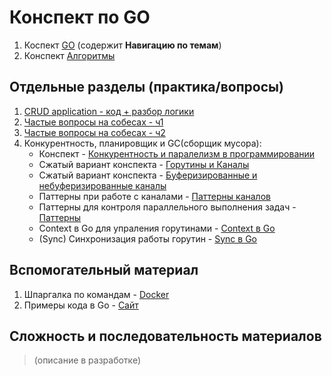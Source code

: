 # Конспект по GO

1. Коспект [GO](Sprint_1/mt_cs_GO.md) (содержит **Навигацию по темам**)
2. Конспект [Алгоритмы](Sprint_1/algo_cs_go.md)

## Отдельные разделы (практика/вопросы)

1. [CRUD application - код + разбор логики](Sprint_1/crud_about_sh.md)  
2. [Частые вопросы на собесах - ч1](Sprint_1/i_questions_cs_go.md)
3. [Частые вопросы на собесах - ч2](Sprint_1/ii_questions_cs_go.md)
4. Конкурентность, планировщик и GC(сборщик мусора):
    - Конспект - [Конкурентность и паралелизм в программировании](Sprint_1/paral_concur_cs_GO.md)
    - Сжатый вариант конспекта - [Горутины и Каналы](Sprint_1/sh_goroutine_chan.md)
    - Сжатый вариант конспекта - [Буферизированные и небуферизированные каналы](Sprint_1/sh_channels.md)
    - Паттерны при работе с каналами - [Паттерны каналов](Sprint_1/patterns_channel_go.md)
    - Паттерны для контроля параллельного выполнения задач - [Паттерны](Sprint_1/patterns_time_go.md)
    - Context в Go для упраления горутинами - [Context в Go](Sprint_1/сontext_go.md)
    - (Sync) Синхронизация работы горутин - [Sync в Go](Sprint_1/sync_go.md)

## Вспомогательный материал

1. Шпаргалка по командам - [Docker](Sprint_1/cs_docker.md)
2. Примеры кода в Go - [Сайт](https://gobyexample.com.ru/)

## Сложность и последовательность материалов

> (описание в разработке)
